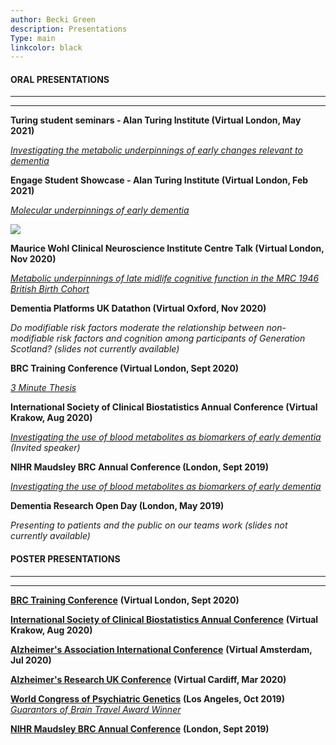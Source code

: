 ```yaml
---
author: Becki Green
description: Presentations
Type: main
linkcolor: black
---
```

#### ORAL PRESENTATIONS
*****************
*****************
**Turing student seminars - Alan Turing Institute (Virtual London, May 2021)**

[_Investigating the metabolic underpinnings of early changes relevant to dementia_](/work/Turing_studentsem_2021.pdf)

**Engage Student Showcase - Alan Turing Institute (Virtual London, Feb 2021)**

[_Molecular underpinnings of early dementia_](/work/Turing_2021.pdf)

[![](/images/student_showcase_screenshot.png)](https://youtu.be/aXXbCma7EoU)

**Maurice Wohl Clinical Neuroscience Institute Centre Talk (Virtual London, Nov 2020)**

[_Metabolic underpinnings of late midlife cognitive function in the MRC 1946 British Birth Cohort_](/work/WOHL_2020.pdf)

**Dementia Platforms UK Datathon (Virtual Oxford, Nov 2020)**

_Do modifiable risk factors moderate the relationship between non-modifiable risk factors and cognition among participants of Generation Scotland? (slides not currently available)_

**BRC Training Conference (Virtual London, Sept 2020)**

[_3 Minute Thesis_](/work/BRC_script_2020.pdf)

**International Society of Clinical Biostatistics Annual Conference (Virtual Krakow, Aug 2020)**

_[Investigating the use of blood metabolites as biomarkers of early dementia](/work/ISCB_2020.pdf) (Invited speaker)_

**NIHR Maudsley BRC Annual Conference (London, Sept 2019)**

[_Investigating the use of blood metabolites as biomarkers of early dementia_](/work/BRC_2019.pdf)

**Dementia Research Open Day (London, May 2019)**

_Presenting to patients and the public on our teams work (slides not currently available)_


#### POSTER PRESENTATIONS

*****************
*****************
[**BRC Training Conference**](/work/BRC_2020.pdf) **(Virtual London, Sept 2020)**

[**International Society of Clinical Biostatistics Annual Conference**](/work/ISCB_2020.pdf) **(Virtual Krakow, Aug 2020)**

[**Alzheimer's Association International Conference**](/work/AAIC_2020.pdf) **(Virtual Amsterdam, Jul 2020)**

[**Alzheimer's Research UK Conference**](/work/ARUK_2020.pdf) **(Virtual Cardiff, Mar 2020)**

[**World Congress of Psychiatric Genetics**](/work/WCPG_2020.pdf) **(Los Angeles, Oct 2019)** [_Guarantors of Brain Travel Award Winner_](/work/WCPG_award.pdf/) 

[**NIHR Maudsley BRC Annual Conference**](/work/BRC_2019.pdf) **(London, Sept 2019)** 